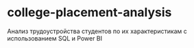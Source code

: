 # college-placement-analysis
Анализ трудоустройства студентов по их характеристикам с использованием SQL и Power BI
